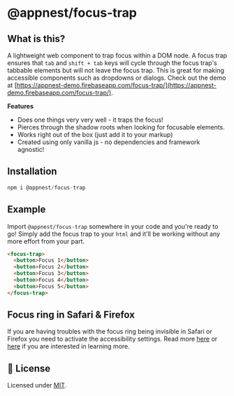 # @appnest/focus-trap

## What is this?

A lightweight web component to trap focus within a DOM node. A focus trap ensures that `tab` and `shift + tab` keys will cycle through the focus trap's tabbable elements but will not leave the focus trap. This is great for making accessible components such as dropdowns or dialogs. Check out the demo at [https://appnest-demo.firebaseapp.com/focus-trap/](https://appnest-demo.firebaseapp.com/focus-trap/).

**Features**

* Does one things very very well - it traps the focus!
* Pierces through the shadow roots when looking for focusable elements.
* Works right out of the box (just add it to your markup)
* Created using only vanilla js - no dependencies and framework agnostic!

## Installation

```javascript
npm i @appnest/focus-trap
```

## Example

Import `@appnest/focus-trap` somewhere in your code and you're ready to go! Simply add the focus trap to your `html` and it'll be working without any more effort from your part.

```html
<focus-trap>
  <button>Focus 1</button>
  <button>Focus 2</button>
  <button>Focus 3</button>
  <button>Focus 4</button>
  <button>Focus 5</button>
</focus-trap>
```

## Focus ring in Safari & Firefox

If you are having troubles with the focus ring being invisible in Safari or Firefox you need to activate the accessibility settings. Read more [here](http://forums.devshed.com/html-programming-1/safari-submit-button-wont-focus-tab-key-effectively-488012.html) or [here](https://stackoverflow.com/questions/11704828/how-to-allow-keyboard-focus-of-links-in-firefox) if you are interested in learning more.

## 🎉 License

Licensed under [MIT](https://opensource.org/licenses/MIT).
